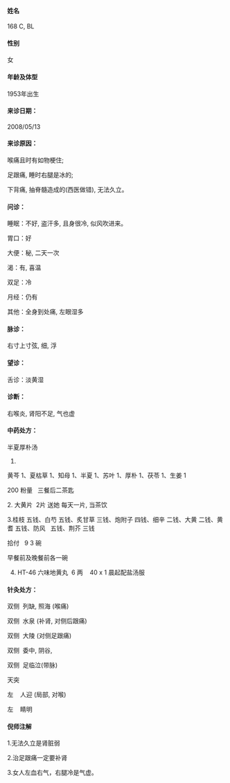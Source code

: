 #### 姓名
168 C, BL
#### 性别 
女
#### 年龄及体型
1953年出生
#### 来诊日期：
2008/05/13
#### 来诊原因：　
喉痛且时有如物梗住; 

足跟痛, 睡时右腿是冰的; 

下背痛, 抽脊髓造成的(西医做错), 无法久立。
#### 问诊：
睡眠：不好, 盗汗多, 且身很冷, 似风吹进来。

胃口：好

大便：秘, 二天一次

渴：有, 喜温

双足：冷

月经：仍有

其他：全身到处痛, 左眼湿多
#### 脉诊： 
右寸上寸弦, 细, 浮
#### 望诊：
舌诊：淡黄湿
#### 诊断：
右喉炎, 肾阳不足, 气也虚
#### 中药处方：
半夏厚朴汤

1.
黄芩 1、夏枯草 1、知母 1、半夏 1、苏叶 1、厚朴 1、茯苓 1、生姜 1

200 粉量   三餐后二茶匙 

2. 大黄片  2片 送她 每天一片, 当茶饮

3.桂枝 五钱、白芍 五钱、炙甘草 三钱、炮附子 四钱、细辛 二钱、大黄 二钱、黄耆 五钱、防风   五钱、荆芥 三钱

拾付   9 3 碗

早餐前及晚餐前各一碗

4. HT-46 六味地黄丸  6 两    40 x 1 
晨起配盐汤服

#### 针灸处方：
双侧  列缺, 照海 (喉痛)

双侧  水泉 (补肾, 对侧后跟痛)

双侧  大陵 (对侧足跟痛)

双侧  委中, 阴谷,

双侧  足临泣(带脉)

天突

左    人迎 (局部, 对喉)

左    睛明

#### 倪师注解
1.无法久立是肾脏弱

2.治足跟痛一定要补肾

3.女人左血右气，右腿冷是气虚。